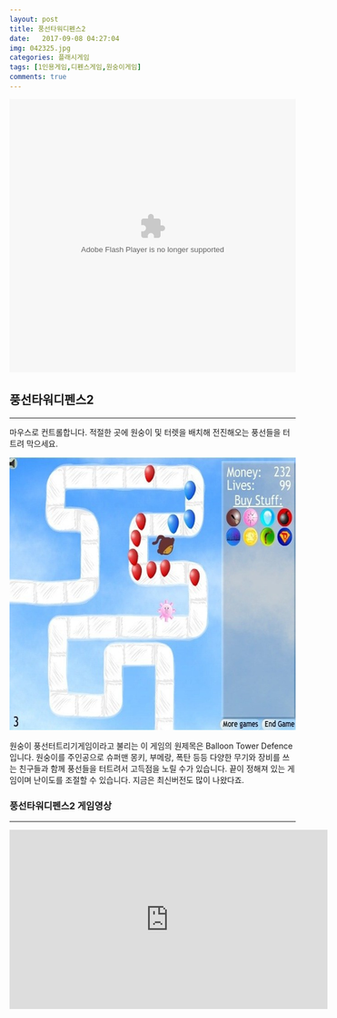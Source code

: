 ```yaml
---
layout: post
title: 풍선타워디펜스2
date:   2017-09-08 04:27:04
img: 042325.jpg
categories: 플래시게임
tags: [1인용게임,디펜스게임,원숭이게임]
comments: true
---
```


<embed src="http://mylife119.tistory.com/attachment/cfile23.uf@235CED3555CAAC7E191CFA.swf" type="application/x-shockwave-flash" width="100%" height="480">
<h2>풍선타워디펜스2</h2>

<hr />

마우스로 컨트롤합니다. 적절한 곳에 원숭이 및 터렛을 배치해 전진해오는 풍선들을 터트려 막으세요.

<img class="alignnone size-full wp-image-67" src="/images/042325.jpg" alt="" width="630" height="480" />

원숭이 풍선터트리기게임이라고 불리는 이 게임의 원제목은 Balloon Tower Defence입니다. 원숭이를 주인공으로 슈퍼맨 몽키, 부메랑, 폭탄 등등 다양한 무기와 장비를 쓰는 친구들과 함께 풍선들을 터트려서 고득점을 노릴 수가 있습니다. 끝이 정해져 있는 게임이며 난이도를 조절할 수 있습니다. 지금은 최신버전도 많이 나왔다죠.
<h3>풍선타워디펜스2 게임영상</h3>

<hr />

<iframe width="560" height="315" src="https://www.youtube.com/embed/Qyz-Gat2BFE" frameborder="0" allow="autoplay; encrypted-media" allowfullscreen></iframe>